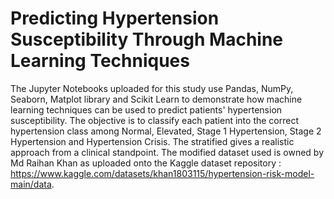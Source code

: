 # Predicting Hypertension Susceptibility Through Machine Learning Techniques
The Jupyter Notebooks uploaded for this study use Pandas, NumPy, Seaborn, Matplot library and Scikit Learn to demonstrate how machine learning techniques can be used to predict patients' hypertension susceptibility. The objective is to classify each patient into the correct hypertension class among Normal, Elevated, Stage 1 Hypertension, Stage 2 Hypertension and Hypertension Crisis. The stratified gives a realistic approach from a clinical standpoint. The modified dataset used is owned by Md Raihan Khan as uploaded onto the Kaggle dataset repository : https://www.kaggle.com/datasets/khan1803115/hypertension-risk-model-main/data.

